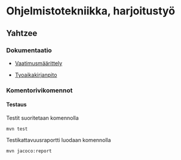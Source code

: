 # **Ohjelmistotekniikka, harjoitustyö**
## **Yahtzee**
### Dokumentaatio

* [Vaatimusmäärittely](https://github.com/Hiisable/ot-harjoitustyo/blob/master/dokumentointi/Vaatimusmaarittely.md)

* [Tyoaikakirjanpito](https://github.com/Hiisable/ot-harjoitustyo/blob/master/dokumentointi/Tuntikirjanpito.md)

### Komentorivikomennot

#### Testaus

Testit suoritetaan komennolla<br/>

`mvn test`<br/>

Testikattavuusraportti luodaan komennolla<br/>

`mvn jacoco:report`<br/>
